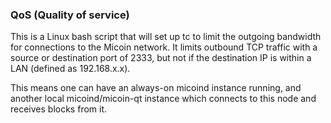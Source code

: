 ### QoS (Quality of service) ###

This is a Linux bash script that will set up tc to limit the outgoing bandwidth for connections to the Micoin network. It limits outbound TCP traffic with a source or destination port of 2333, but not if the destination IP is within a LAN (defined as 192.168.x.x).

This means one can have an always-on micoind instance running, and another local micoind/micoin-qt instance which connects to this node and receives blocks from it.
